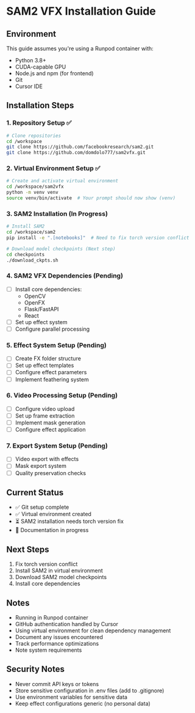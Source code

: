 # SAM2 VFX Installation Guide

## Environment
This guide assumes you're using a Runpod container with:
- Python 3.8+
- CUDA-capable GPU
- Node.js and npm (for frontend)
- Git
- Cursor IDE

## Installation Steps

### 1. Repository Setup ✅
```bash
# Clone repositories
cd /workspace
git clone https://github.com/facebookresearch/sam2.git
git clone https://github.com/domdolo777/sam2vfx.git
```

### 2. Virtual Environment Setup ✅
```bash
# Create and activate virtual environment
cd /workspace/sam2vfx
python -m venv venv
source venv/bin/activate  # Your prompt should now show (venv)
```

### 3. SAM2 Installation (In Progress)
```bash
# Install SAM2
cd /workspace/sam2
pip install -e ".[notebooks]"  # Need to fix torch version conflict

# Download model checkpoints (Next step)
cd checkpoints
./download_ckpts.sh
```

### 4. SAM2 VFX Dependencies (Pending)
- [ ] Install core dependencies:
  - OpenCV
  - OpenFX
  - Flask/FastAPI
  - React
- [ ] Set up effect system
- [ ] Configure parallel processing

### 5. Effect System Setup (Pending)
- [ ] Create FX folder structure
- [ ] Set up effect templates
- [ ] Configure effect parameters
- [ ] Implement feathering system

### 6. Video Processing Setup (Pending)
- [ ] Configure video upload
- [ ] Set up frame extraction
- [ ] Implement mask generation
- [ ] Configure effect application

### 7. Export System Setup (Pending)
- [ ] Video export with effects
- [ ] Mask export system
- [ ] Quality preservation checks

## Current Status
- ✅ Git setup complete
- ✅ Virtual environment created
- ⏳ SAM2 installation needs torch version fix
- 📝 Documentation in progress

## Next Steps
1. Fix torch version conflict
2. Install SAM2 in virtual environment
3. Download SAM2 model checkpoints
4. Install core dependencies

## Notes
- Running in Runpod container
- GitHub authentication handled by Cursor
- Using virtual environment for clean dependency management
- Document any issues encountered
- Track performance optimizations
- Note system requirements 

## Security Notes
- Never commit API keys or tokens
- Store sensitive configuration in .env files (add to .gitignore)
- Use environment variables for sensitive data
- Keep effect configurations generic (no personal data) 